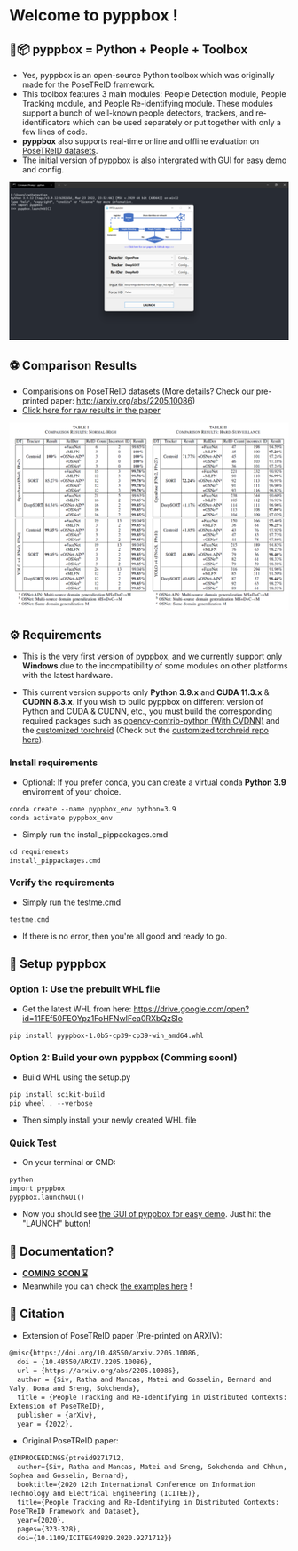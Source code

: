 # Welcome to pyppbox !

## 🐍📦 pyppbox = Python  + People + Toolbox 

* Yes, pyppbox is an open-source Python toolbox which was originally made for the PoseTReID framework. 
* This toolbox features 3 main modules: People Detection module, People Tracking module, and People Re-identifying module. These modules support a bunch of well-known people detectors, trackers, and re-identificators which can be used separately or put together with only a few lines of code. 
* **pyppbox** also supports real-time online and offline evaluation on [PoseTReID datasets](https://github.com/rathaumons/PoseTReID_DATASET).
* The initial version of pyppbox is also intergrated with GUI for easy demo and config. 

![alt text](https://raw.githubusercontent.com/rathaROG/screenshot/master/pyppbox/pyppbox_launchGUI.png)

## ⚽ Comparison Results

* Comparisions on PoseTReID datasets (More details? Check our pre-printed paper: http://arxiv.org/abs/2205.10086)
* [Click here for raw results in the paper](https://drive.google.com/open?id=13pVqKKd0mtoAaVQh1USxOwZwxg4HmzyQ)

<img src="https://raw.githubusercontent.com/rathaROG/screenshot/master/pyppbox/pyppbox_res001n.png">

## ⚙️ Requirements

* This is the very first version of pyppbox, and we currently support only **Windows** due to the incompatibility of some modules on other platforms with the latest hardware.

* This current version supports only **Python 3.9.x** and **CUDA 11.3.x** & **CUDNN 8.3.x**. If you wish to build pyppbox on different version of Python and CUDA & CUDNN, etc., you must build the corresponding required packages such as [opencv-contrib-python (With CVDNN)](https://github.com/rathaumons/pyppbox/blob/main/requirements/cust/opencv_contrib_python-4.5.5-cp39-cp39-win_amd64.whl) and the [customized torchreid](https://github.com/rathaumons/pyppbox/blob/main/requirements/cust/torchreid-1.4.0-cp39-cp39-win_amd64.whl) (Check out the [customized torchreid repo here](https://github.com/rathaumons/torchreid-for-pyppbox)).

### Install requirements
* Optional: If you prefer conda, you can create a virtual conda **Python 3.9** enviroment of your choice.
```
conda create --name pyppbox_env python=3.9
conda activate pyppbox_env
```
* Simply run the install_pippackages.cmd
```
cd requirements
install_pippackages.cmd
```

### Verify the requirements
* Simply run the testme.cmd
```
testme.cmd
```
* If there is no error, then you're all good and ready to go.

## 🚀 Setup pyppbox

### Option 1: Use the prebuilt WHL file
* Get the latest WHL from here: https://drive.google.com/open?id=11FEf50FEOYpz1FoHFNwIFea0RXbQzSlo
```
pip install pyppbox-1.0b5-cp39-cp39-win_amd64.whl
```

### Option 2: Build your own pyppbox (Comming soon!)
* Build WHL using the setup.py
```
pip install scikit-build
pip wheel . --verbose
```
* Then simply install your newly created WHL file

### Quick Test
* On your terminal or CMD:
```
python
import pyppbox
pyppbox.launchGUI()
```
* Now you should see [the GUI of pyppbox for easy demo](https://raw.githubusercontent.com/rathaROG/screenshot/master/pyppbox/pyppbox_launchGUI.png). Just hit the "LAUNCH" button!

## 📝 Documentation? 

* **[COMING SOON ⌛](https://github.com/rathaumons/pyppbox)**
* Meanwhile you can check [the examples here](https://github.com/rathaumons/pyppbox/tree/main/examples) ! 

## 🔗 Citation

* Extension of PoseTReID paper (Pre-printed on ARXIV):
```
@misc{https://doi.org/10.48550/arxiv.2205.10086,
  doi = {10.48550/ARXIV.2205.10086},
  url = {https://arxiv.org/abs/2205.10086},
  author = {Siv, Ratha and Mancas, Matei and Gosselin, Bernard and Valy, Dona and Sreng, Sokchenda},
  title = {People Tracking and Re-Identifying in Distributed Contexts: Extension of PoseTReID},
  publisher = {arXiv},
  year = {2022},
```

* Original PoseTReID paper:
```
@INPROCEEDINGS{ptreid9271712,
  author={Siv, Ratha and Mancas, Matei and Sreng, Sokchenda and Chhun, Sophea and Gosselin, Bernard},
  booktitle={2020 12th International Conference on Information Technology and Electrical Engineering (ICITEE)}, 
  title={People Tracking and Re-Identifying in Distributed Contexts: PoseTReID Framework and Dataset}, 
  year={2020},
  pages={323-328},
  doi={10.1109/ICITEE49829.2020.9271712}}
```
